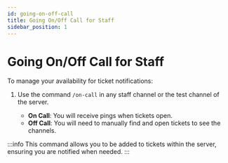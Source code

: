 ```yaml
---
id: going-on-off-call
title: Going On/Off Call for Staff
sidebar_position: 1
---
```


# Going On/Off Call for Staff

To manage your availability for ticket notifications:

1. Use the command `/on-call` in any staff channel or the test channel of the server.

   - **On Call**: You will receive pings when tickets open.
   - **Off Call**: You will need to manually find and open tickets to see the channels.

:::info
This command allows you to be added to tickets within the server, ensuring you are notified when needed.
:::
